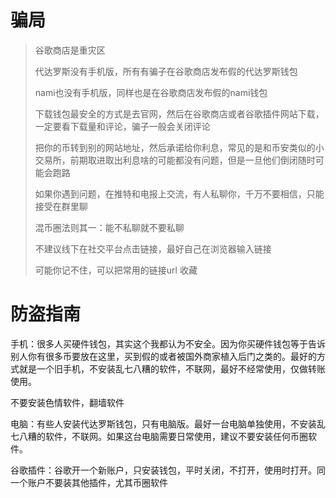 # 骗局

> 谷歌商店是重灾区
>
> 
>
> 代达罗斯没有手机版，所有有骗子在谷歌商店发布假的代达罗斯钱包
>
> nami也没有手机版，同样也是在谷歌商店发布假的nami钱包
>
> 下载钱包最安全的方式是去官网，然后在谷歌商店或者谷歌插件网站下载，一定要看下载量和评论，骗子一般会关闭评论
>
> 
>
> 把你的币转到别的网站地址，然后承诺给你利息，常见的是和币安类似的小交易所，前期取进取出利息啥的可能都没有问题，但是一旦他们倒闭随时可能会跑路
>
> 
>
> 如果你遇到问题，在推特和电报上交流，有人私聊你，千万不要相信，只能接受在群里聊  
>
> 混币圈法则其一：能不私聊就不要私聊
>
> 
>
> 不建议线下在社交平台点击链接，最好自己在浏览器输入链接
>
> 可能你记不住，可以把常用的链接url 收藏

# 防盗指南

手机：很多人买硬件钱包，其实这个我都认为不安全。因为你买硬件钱包等于告诉别人你有很多币要放在这里，买到假的或者被国外商家植入后门之类的。最好的方式就是一个旧手机，不安装乱七八糟的软件，不联网，最好不经常使用，仅做转账使用。

不要安装色情软件，翻墙软件

电脑：有些人安装代达罗斯钱包，只有电脑版。最好一台电脑单独使用，不安装乱七八糟的软件，不联网。如果这台电脑需要日常使用，建议不要安装任何币圈软件。

谷歌插件：谷歌开一个新账户，只安装钱包，平时关闭，不打开，使用时打开。同一个账户不要装其他插件，尤其币圈软件



